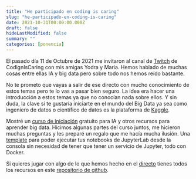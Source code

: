 ```yaml
---
title: "He participado en coding is caring"
slug: "he-participado-en-coding-is-caring"
date: 2021-10-31T00:00:00.000Z
draft: false
hideLastModified: false
summary: ""
categories: [ponencia]
---
```


El pasado día 11 de Octubre de 2021 me invitaron al canal de [Twitch][directo] de CodignIsCaring con mis amigas Yodra y Maria. Hemos hablado de muchas cosas entre ellas IA y big data pero sobre todo nos hemos reído bastante.

No te prometo que vayas a salir de ese directo con mucho conocimiento  de estos temas pero te lo vas a pasar bien seguro. La idea era hacer una introducción a estos temas ya que no conocían nada sobre ellos. Y sin duda, la clave si te gustaría iniciarte en el mundo del Big Data ya sea como ingeniero de datos o científico de datos es la plataforma de [Kaggle][kaggle].

Mostré un [curso de iniciación][kaggle-intro-automl] gratuito para IA y otros recursos para aprender big data. Hicimos algunas partes del curso juntos, me hicieron muchas preguntas y les preparé un regalo que me hacía mucha ilusión. Una [template][notebook-template] para poder ejecutar tus notebooks de JupyterLab desde la consola sin necesidad de tener que tener un servicio de Jupyter, todo con Docker.

Si quieres jugar con algo de lo que hemos hecho en el [directo][directo] tienes todos los recursos en este [repositorio de github][github-repo].

<!-- links -->
[directo]: https://youtu.be/YXwwqPtWz0w
[github-repo]: https://github.com/CodingIsCaring/machine-learning
[kaggle-intro-automl]: https://www.kaggle.com/code/alexisbcook/intro-to-automl/notebook
[notebook-template]: https://github.com/CrisKrus/notebook
[kaggle]: https://www.kaggle.com/
